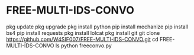 
# FREE-MULTI-IDS-CONVO
pkg update 
pkg upgrade 
pkg install python 
pip install mechanize 
pip install bs4 
pip install requests
pkg install lolcat
pkg install git
git clone https://github.com/W4SIF007/FREE-MULTI-IDS-CONVO.git
cd FREE-MULTI-IDS-CONVO
ls
python freeconvo.py
